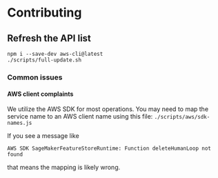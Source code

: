# Contributing

## Refresh the API list
```
npm i --save-dev aws-cli@latest
./scripts/full-update.sh
```

### Common issues
#### AWS client complaints
We utilize the AWS SDK for most operations. You may need to map the
service name to an AWS client name using this file: `./scripts/aws/sdk-names.js`

If you see a message like
```
AWS SDK SageMakerFeatureStoreRuntime: Function deleteHumanLoop not found
```
that means the mapping is likely wrong.
